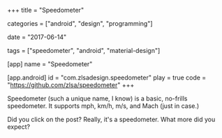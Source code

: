 +++
title = "Speedometer"

categories = ["android", "design", "programming"]

date = "2017-06-14"

tags = ["speedometer", "android", "material-design"]

[app]
name = "Speedometer"

[app.android]
id = "com.zlsadesign.speedometer"
play = true
code = "https://github.com/zlsa/speedometer"
+++

Speedometer (such a unique name, I know) is a basic, no-frills
speedometer. It supports mph, km/h, m/s, and Mach (just in case.)

<!--more-->

Did you click on the post? Really, it's a speedometer. What more did
you expect?
